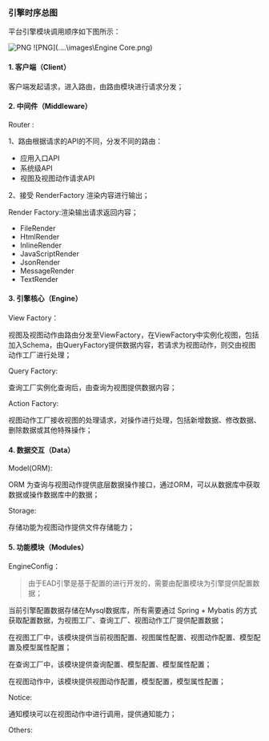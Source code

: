 ### 引擎时序总图

平台引擎模块调用顺序如下图所示：

![PNG](..\..\images\8.png)
![PNG](..\..\images\Engine Core.png)

#### 1. 客户端（Client）

客户端发起请求，进入路由，由路由模块进行请求分发；

#### 2. 中间件（Middleware）

Router : 

1、路由根据请求的API的不同，分发不同的路由：
 
 - 应用入口API
 - 系统级API
 - 视图及视图动作请求API

 2、接受 RenderFactory 渲染内容进行输出；

Render Factory:渲染输出请求返回内容；

- FileRender
- HtmlRender
- InlineRender
- JavaScriptRender
- JsonRender
- MessageRender
- TextRender

#### 3. 引擎核心（Engine）

View Factory：

视图及视图动作由路由分发至ViewFactory，在ViewFactory中实例化视图，包括加入Schema，由QueryFactory提供数据内容，若请求为视图动作，则交由视图动作工厂进行处理；

Query Factory:

查询工厂实例化查询后，由查询为视图提供数据内容；

Action Factory:

视图动作工厂接收视图的处理请求，对操作进行处理，包括新增数据、修改数据、删除数据或其他特殊操作；

#### 4. 数据交互（Data）

Model(ORM):

ORM 为查询与视图动作提供底层数据操作接口，通过ORM，可以从数据库中获取数据或操作数据库中的数据；

Storage:

存储功能为视图动作提供文件存储能力；

#### 5. 功能模块（Modules）

EngineConfig：

> 由于EAD引擎是基于配置的进行开发的，需要由配置模块为引擎提供配置数据；

当前引擎配置数据存储在Mysql数据库，所有需要通过 Spring + Mybatis 的方式获取配置数据，为视图工厂、查询工厂、视图动作工厂提供配置数据；

在视图工厂中，该模块提供当前视图配置、视图属性配置、视图动作配置、模型配置及模型属性配置；

在查询工厂中，该模块提供查询配置、模型配置、模型属性配置；

在视图动作中，该模块提供视图动作配置，模型配置，模型属性配置；


Notice:

通知模块可以在视图动作中进行调用，提供通知能力；

Others:


